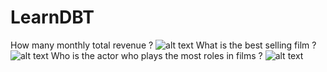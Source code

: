 # LearnDBT

How many monthly total revenue ?
![alt text](https://github.com/[username]/[reponame]/blob/[branch]/image.jpg?raw=true)
What is the best selling film ?
![alt text](https://github.com/[username]/[reponame]/blob/[branch]/image.jpg?raw=true)
Who is the actor who plays the most roles in films ?
![alt text](https://github.com/[username]/[reponame]/blob/[branch]/image.jpg?raw=true)
